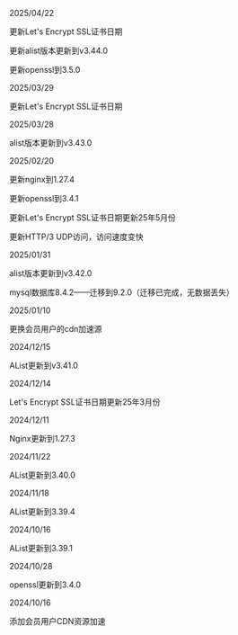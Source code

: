 2025/04/22

更新Let's Encrypt SSL证书日期

更新alist版本更新到v3.44.0

更新openssl到3.5.0


2025/03/29

更新Let's Encrypt SSL证书日期

2025/03/28

alist版本更新到v3.43.0

2025/02/20

更新nginx到1.27.4

更新openssl到3.4.1

更新Let's Encrypt SSL证书日期更新25年5月份

更新HTTP/3 UDP访问，访问速度变快

2025/01/31

alist版本更新到v3.42.0

mysql数据库8.4.2——迁移到9.2.0（迁移已完成，无数据丢失）

2025/01/10

更换会员用户的cdn加速源

2024/12/15

AList更新到v3.41.0

2024/12/14

Let's Encrypt SSL证书日期更新25年3月份

2024/12/11

Nginx更新到1.27.3

2024/11/22

AList更新到3.40.0

2024/11/18

AList更新到3.39.4

2024/10/16

AList更新到3.39.1

2024/10/28

openssl更新到3.4.0

2024/10/16

添加会员用户CDN资源加速
